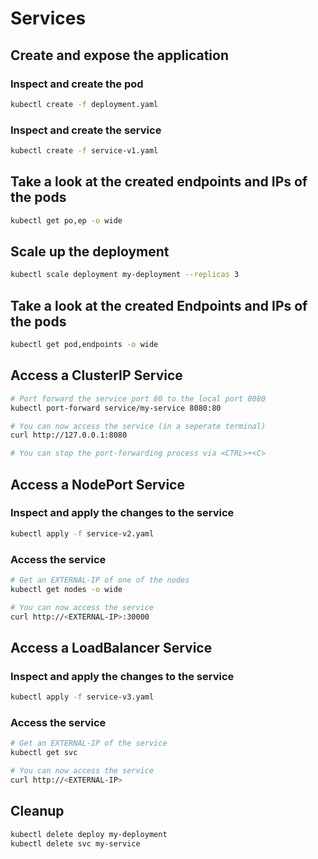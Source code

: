 # Services

## Create and expose the application

### Inspect and create the pod

```bash
kubectl create -f deployment.yaml
```

### Inspect and create the service

```bash
kubectl create -f service-v1.yaml
```

## Take a look at the created endpoints and IPs of the pods

```bash
kubectl get po,ep -o wide
```

## Scale up the deployment

```bash
kubectl scale deployment my-deployment --replicas 3
```

## Take a look at the created Endpoints and IPs of the pods

```bash
kubectl get pod,endpoints -o wide
```

## Access a ClusterIP Service
```bash
# Port forward the service port 80 to the local port 8080
kubectl port-forward service/my-service 8080:80

# You can now access the service (in a seperate terminal)
curl http://127.0.0.1:8080

# You can stop the port-forwarding process via <CTRL>+<C>
```

## Access a NodePort Service

### Inspect and apply the changes to the service

```bash
kubectl apply -f service-v2.yaml
```

### Access the service

```bash
# Get an EXTERNAL-IP of one of the nodes
kubectl get nodes -o wide

# You can now access the service
curl http://<EXTERNAL-IP>:30000
```

## Access a LoadBalancer Service

### Inspect and apply the changes to the service

```bash
kubectl apply -f service-v3.yaml
```

### Access the service

```bash
# Get an EXTERNAL-IP of the service
kubectl get svc 

# You can now access the service
curl http://<EXTERNAL-IP>
```

## Cleanup

```bash
kubectl delete deploy my-deployment
kubectl delete svc my-service
```
